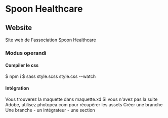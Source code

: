 # Spoon Healthcare

## Website

Site web de l'association Spoon Healthcare

### Modus operandi

#### Compiler le css

$ npm i 
$ sass style.scss style.css --watch

#### Intégration

Vous trouverez la maquette dans maquette.xd
Si vous n'avez pas la suite Adobe, utilisez photopea.com pour récupérer les assets
Créer une branche
Une branche - un intégrateur - une section
